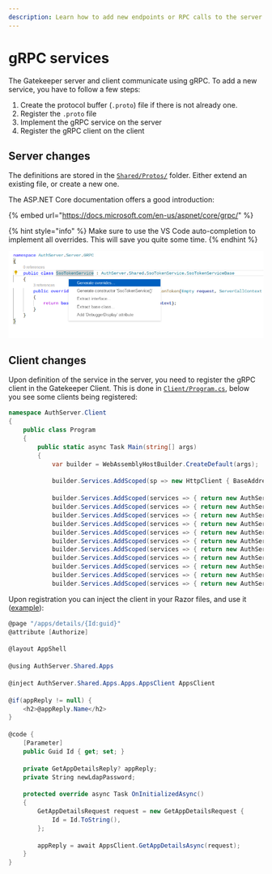 ```yaml
---
description: Learn how to add new endpoints or RPC calls to the server.
---
```


# gRPC services

The Gatekeeper server and client communicate using gRPC. To add a new service, you have to follow a few steps:

1. Create the protocol buffer \(`.proto`\) file if there is not already one.
2. Register the `.proto` file
3. Implement the gRPC service on the server
4. Register the gRPC client on the client

## Server changes

The definitions are stored in the [`Shared/Protos/`](https://github.com/GetGatekeeper/Server/tree/main/Shared/Protos) folder. Either extend an existing file, or create a new one.

The ASP.NET Core documentation offers a good introduction:

{% embed url="https://docs.microsoft.com/en-us/aspnet/core/grpc/" %}

{% hint style="info" %}
Make sure to use the VS Code auto-completion to implement all overrides. This will save you quite some time.
{% endhint %}

![](../../.gitbook/assets/vscode-override-screenshot.png)

## Client changes

Upon definition of the service in the server, you need to register the gRPC client in the Gatekeeper Client. This is done in [`Client/Program.cs`](https://github.com/GetGatekeeper/Server/blob/cae622e8b4a9bab505f575c974924eb06dbec648/Client/Program.cs#L23-L33), below you see some clients being registered:

```csharp
namespace AuthServer.Client
{
    public class Program
    {
        public static async Task Main(string[] args)
        {
            var builder = WebAssemblyHostBuilder.CreateDefault(args);

            builder.Services.AddScoped(sp => new HttpClient { BaseAddress = new Uri(builder.HostEnvironment.BaseAddress) });

            builder.Services.AddScoped(services => { return new AuthServer.Shared.Typeahead.TypeaheadClient(GetGrpcChannel(services)); });
            builder.Services.AddScoped(services => { return new AuthServer.Shared.Auth.AuthClient(GetGrpcChannel(services)); });
            builder.Services.AddScoped(services => { return new AuthServer.Shared.Security.Settings.SettingsClient(GetGrpcChannel(services)); });
            builder.Services.AddScoped(services => { return new AuthServer.Shared.Security.Sessions.SessionsClient(GetGrpcChannel(services)); });
            builder.Services.AddScoped(services => { return new AuthServer.Shared.Admin.Users.UsersClient(GetGrpcChannel(services)); });
            builder.Services.AddScoped(services => { return new AuthServer.Shared.Admin.AdminApps.AdminAppsClient(GetGrpcChannel(services)); });
            builder.Services.AddScoped(services => { return new AuthServer.Shared.Admin.Groups.GroupsClient(GetGrpcChannel(services)); });
            builder.Services.AddScoped(services => { return new AuthServer.Shared.Apps.Apps.AppsClient(GetGrpcChannel(services)); });
            builder.Services.AddScoped(services => { return new AuthServer.Shared.Install.InstallClient(GetGrpcChannel(services)); });
            builder.Services.AddScoped(services => { return new AuthServer.Shared.UserProfile.UserProfileClient(GetGrpcChannel(services)); });
            builder.Services.AddScoped(services => { return new AuthServer.Shared.OIDCUserService.OIDCUserServiceClient(GetGrpcChannel(services)); });
```

Upon registration you can inject the client in your Razor files, and use it \([example](https://github.com/GetGatekeeper/Server/blob/cae622e8b4a9bab505f575c974924eb06dbec648/Client/Pages/Apps/AppsDetails.razor)\):

```csharp
@page "/apps/details/{Id:guid}"
@attribute [Authorize]

@layout AppShell

@using AuthServer.Shared.Apps

@inject AuthServer.Shared.Apps.Apps.AppsClient AppsClient

@if(appReply != null) {
    <h2>@appReply.Name</h2>
}

@code {
    [Parameter]
    public Guid Id { get; set; }

    private GetAppDetailsReply? appReply;
    private String newLdapPassword;

    protected override async Task OnInitializedAsync()
    {
        GetAppDetailsRequest request = new GetAppDetailsRequest {
            Id = Id.ToString(),
        };

        appReply = await AppsClient.GetAppDetailsAsync(request);
    }
}
```

